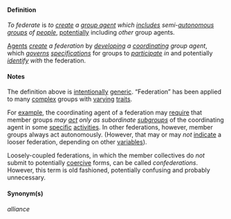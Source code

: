 #### Definition

*To federate* is *to [create](https://github.com/gcassel/Modular-Organizing-Terminology/blob/master/terms/create.md) a [group agent](https://github.com/gcassel/Modular-Organization-Terminology/blob/master/compound-terms/group-agent.md) which [includes](https://github.com/gcassel/Modular-Organization-Terminology/blob/master/terms/include.md) semi-[autonomous](https://github.com/gcassel/Modular-Organization-Terminology/blob/master/terms/autonomy.md) [groups](https://github.com/gcassel/Modular-Organization-Terminology/blob/master/terms/group.md) of [people](https://github.com/gcassel/Modular-Organization-Terminology/blob/master/terms/person.md)*, [potentially](https://github.com/gcassel/Modular-Organization-Terminology/blob/master/terms/potential.md) including *other* group agents.

[Agents](https://github.com/gcassel/Modular-Organization-Terminology/blob/master/terms/agent.md) *[create](https://github.com/gcassel/Modular-Organization-Terminology/blob/master/terms/create.md) a federation* by *[developing](https://github.com/gcassel/Modular-Organization-Terminology/blob/master/terms/develop.md) a [coordinating](https://github.com/gcassel/Modular-Organization-Terminology/blob/master/terms/coordinate.md) group agent*, which *[governs](https://github.com/gcassel/Modular-Organization-Terminology/blob/master/terms/governance.md) [specifications](https://github.com/gcassel/Modular-Organization-Terminology/blob/master/terms/specification.md)* for groups to *[participate](https://github.com/gcassel/Modular-Organization-Terminology/blob/master/terms/participate.md) in* and potentially *[identify](https://github.com/gcassel/Modular-Organization-Terminology/blob/master/terms/identify.md) with* the federation.  
 
#### Notes

The definition above is [intentionally](https://github.com/gcassel/Modular-Organization-Terminology/blob/master/terms/intend.md) [generic](https://github.com/gcassel/Modular-Organization-Terminology/blob/master/terms/generic.md).  “Federation” has been applied to many [complex](https://github.com/gcassel/Modular-Organization-Terminology/blob/master/terms/complex.md) groups with [varying](https://github.com/gcassel/Modular-Organization-Terminology/blob/master/terms/variable.md) [traits](https://github.com/gcassel/Modular-Organization-Terminology/blob/master/terms/trait.md). 

For [example](https://github.com/gcassel/Modular-Organization-Terminology/blob/master/terms/example.md), the coordinating agent of a federation may [require](https://github.com/gcassel/Modular-Organization-Terminology/blob/master/terms/require.md) that member groups *may [act](https://github.com/gcassel/Modular-Organization-Terminology/blob/master/terms/act.md) only as subordinate [subgroups](https://github.com/gcassel/Modular-Organization-Terminology/blob/master/terms/subform.md)* of the coordinating agent in some [specific](https://github.com/gcassel/Modular-Organization-Terminology/blob/master/terms/specific.md) [activities](https://github.com/gcassel/Modular-Organization-Terminology/blob/master/terms/activity.md).  In other federations, however, member groups always act autonomously.   (However, that may or may *not* [indicate](https://github.com/gcassel/Modular-Organization-Terminology/blob/master/terms/indicate.md) a looser federation, depending on other [variables](https://github.com/gcassel/Modular-Organization-Terminology/blob/master/terms/variable.md)).

Loosely-coupled federations, in which the member collectives do *not* submit to potentially [coercive](https://github.com/gcassel/Modular-Organizing-Terminology/blob/master/terms/coerce.md) forms, can be called *confederations*.  However, this term is old fashioned, potentially confusing and probably unnecessary.

#### Synonym(s)

*alliance*


